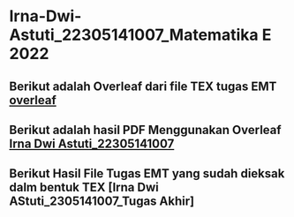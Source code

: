 # Irna-Dwi-Astuti_22305141007_Matematika E 2022
## Berikut adalah Overleaf dari file TEX tugas EMT [overleaf](https://www.overleaf.com/project/6569cfdc9f154c6b725eb458)
## Berikut adalah hasil PDF Menggunakan Overleaf [Irna Dwi Astuti_22305141007](https://github.com/Irnaaaa/Irna-Dwi-Astuti_22305141007/blob/main/Irna%20Dwi%20Astuti_22305141007_Tugas%20Akhir.zip)
## Berikut Hasil File Tugas EMT yang sudah dieksak dalm bentuk TEX [Irna Dwi AStuti_2305141007_Tugas Akhir]
